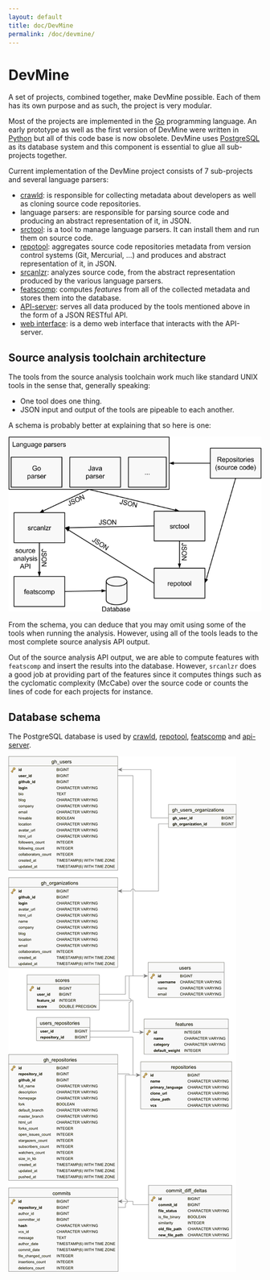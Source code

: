 ```yaml
---
layout: default
title: doc/DevMine
permalink: /doc/devmine/
---
```


# DevMine

A set of projects, combined together, make DevMine possible. Each of them has
its own purpose and as such, the project is very modular.

Most of the projects are implemented in the [Go](http://golang.org/) programming
language. An early prototype as well as the first version of DevMine were
written in [Python](https://www.python.org/) but all of this code base is now
obsolete. DevMine uses [PostgreSQL](http://www.postgresql.org/) as its database
system and this component is essential to glue all sub-projects together.

Current implementation of the DevMine project consists of 7 sub-projects and
several language parsers:

 * [crawld][crawld]: is responsible for collecting metadata about developers
   as well as cloning source code repositories.
 * language parsers: are responsible for parsing source code and producing an
   abstract representation of it, in JSON.
 * [srctool][srctool]: is a tool to manage language parsers. It can install
   them and run them on source code.
 * [repotool][repotool]: aggregates source code repositories metadata from
   version control systems (Git, Mercurial, ...) and produces and abstract
   representation of it, in JSON.
 * [srcanlzr][srcanlzr]: analyzes source code, from the abstract
   representation produced by the various language parsers.
 * [featscomp][featscomp]: computes _features_ from all of the collected
   metadata and stores them into the database.
 * [API-server][api-server]: serves all data produced by the tools mentioned
   above in the form of a JSON RESTful API.
 * [web interface][web]: is a demo web interface that interacts with the
   API-server.

## Source analysis toolchain architecture

The tools from the source  analysis toolchain work much like standard UNIX tools
in the sense that, generally speaking:

  * One tool does one thing.
  * JSON input and output of the tools are pipeable to each another.

A schema is probably better at explaining that so here is one:

![Source analysis toolchain architecture schema](/img/source-analysis-toolchain-archi-schema.png)

From the schema, you can deduce that you may omit using some of the tools when
running the analysis. However, using all of the tools leads to the most complete
source analysis API output.

Out of the source analysis API output, we are able to compute features with
`featscomp` and insert the results into the database. However, `srcanlzr` does a
good job at providing part of the features since it computes things such as the
cyclomatic complexity (McCabe) over the source code or counts the lines of code
for each projects for instance.

## Database schema

The PostgreSQL database is used by [crawld][crawld], [repotool][repotool],
[featscomp][featscomp] and [api-server][api-server].

![Database schema](/img/db-schema.png)

[api-server]: /doc/api-server "api-server documentation"
[crawld]: /doc/crawld "crawld documentation"
[featscomp]: /doc/featscomp "featscomp"
[repotool]: /doc/repotool "repotool documentation"
[srcanlzr]: /doc/srcanlzr "srcanlzr documentation"
[srctool]: /doc/srctool "srctool documentation"
[web]: /doc/web "web interface documentation"
